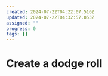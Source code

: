 ```yaml
---
created: 2024-07-22T04:22:07.516Z
updated: 2024-07-22T04:32:57.053Z
assigned: ""
progress: 0
tags: []
---
```


# Create a dodge roll
